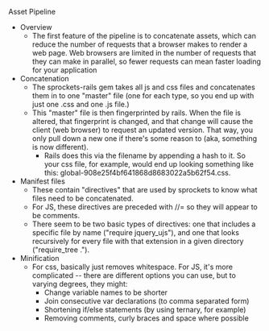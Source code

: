 Asset Pipeline

* Overview
    - The first feature of the pipeline is to concatenate assets, which can reduce the number of requests that a browser makes to render a web page. Web browsers are limited in the number of requests that they can make in parallel, so fewer requests can mean faster loading for your application
* Concatenation
    - The sprockets-rails gem takes all js and css files and concatenates them in to one "master" file (one for each type, so you end up with just one .css and one .js file.)
    - This "master" file is then fingerprinted by rails. When the file is altered, that fingerprint is changed, and that change will cause the client (web browser) to request an updated version. That way, you only pull down a new one if there's some reason to (aka, something is now different).
        + Rails does this via the filename by appending a hash to it. So your css file, for example, would end up looking something like this: global-908e25f4bf641868d8683022a5b62f54.css.
* Manifest files
    - These contain "directives" that are used by sprockets to know what files need to be concatenated.
    - For JS, these directives are preceded with //= so they will appear to be comments.
    - There seem to be two basic types of directives: one that includes a specific file by name ("require jquery_ujs"), and one that looks recursively for every file with that extension in a given directory ("require_tree .").
* Minification
    - For css, basically just removes whitespace. For JS, it's more complicated -- there are different options you can use, but to varying degrees, they might:
        + Change variable names to be shorter
        + Join consecutive var declarations (to comma separated form)
        + Shortening if/else statements (by using ternary, for example)
        + Removing comments, curly braces and space where possible